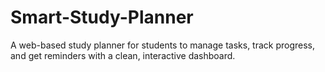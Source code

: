 # Smart-Study-Planner
A web-based study planner for students to manage tasks, track progress, and get reminders with a clean, interactive dashboard.
